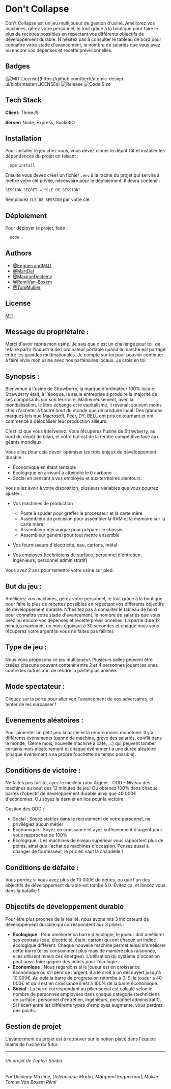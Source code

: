 
# Don't Collapse

Don't Collapse est un jeu multijoueur de gestion d'usine. Améliorez vos machines, gérez votre personnel, le tout grâce à la boutique pour faire le plus de recettes possibles en repectant vos différents objectifs de développement durable. N'hésitez pas à consulter le tableau de bord pour connaître votre stade d'avancement, le nombre de salariés que vous avez ou encore vos dépenses et recette prévisionnelles.





## Badges

[![MIT License](https://img.shields.io/apm/l/atomic-design-ui.svg?)](https://github.com/tterb/atomic-design-ui/blob/master/LICENSEs)
![Release](https://img.shields.io/github/v/release/Zephyr-Quest/DontCollapse)
![Code Size](https://img.shields.io/github/languages/code-size/Zephyr-Quest/DontCollapse)

## Tech Stack

**Client:** ThreeJS

**Server:** Node, Express, SocketIO


## Installation

Pour installer le jeu chez vous, vous devez cloner le dépôt Git et installer les dépendances du projet en faisant :

```bash
  npm install
```
    
Ensuite vous devez créer un fichier `.env` à la racine du projet qui servira à mettre votre clé privée, nécessaire pour le déploiement.
Il devra contenir :
```env
SESSION_SECRET = "CLE DE SESSION"
```
Remplacez `CLE DE SESSION` par votre clé.
## Déploiement
Pour déployer le projet, faire :

```bash
  node .
```


## Authors

- [@EnguerrandMQT](https://www.github.com/EnguerrandMQT)
- [@MartDel](https://www.github.com/MartDel)
- [@MaximeDeclemy](https://www.github.com/MaximeDeclemy)
- [@RemiVan-Boxem](https://www.github.com/RemiVan-Boxem)
- [@TomMullier](https://www.github.com/TomMullier)



## License

[MIT](https://choosealicense.com/licenses/mit/)


## Message du propriétaire :
Merci d'avoir repris mon usine. Je sais que c'est un challenge pour toi, de refaire partir l'industrie de l'ordinateur portable quand le marché est partagé entre les grandes multinationales. Je compte sur toi pour pouvoir continuer à faire vivre mon usine avec nos partenaires locaux. Je crois en toi.

## Synopsis :

Bienvenue à l'usine de Strawberry, la marque d'ordinateur 100% locale. Strawberry était, à l'époque, la seule entreprise à produire la majorité de ses composants sur son territoire. Malheureusement, avec la mondialisation, le libre échange et le capitalisme, il revenait souvent moins cher d'acheter à l'autre bout du monde que de produire local. Des grandes marques tels que Macrosoft, Peer, DY, BELL ont pris ce tournant et ont commencé à délocaliser leur production ailleurs. 

C'est ici que vous intervenez. Vous récupérez l'usine de Strawberry, au bord du dépôt de bilan, et votre but est de la rendre compétitive face aux géants mondiaux.

Vous allez pour cela devoir optimiser les trois enjeux du développement durable :

- Économique en étant rentable
- Écologique en arrivant a atteindre le 0 carbone
- Social en pensant à vos employés et aux territoires alentours.

Vous allez avoir à votre disposition, plusieurs variables que vous pourrez ajuster :

- Vos machines de production
    + Poste à souder pour greffer le processeur et la carte mère
    + Assembleur de précision pour assembler la RAM et la mémoire sur la carte mère
    + Assembleur mécanique pour préparer le chassis
    + Assembleur général pour tout mettre ensemble

- Vos fournisseurs d'électricité, eau, cartons, métal
- Vos employés (techniciens de surface, personnel d'entretien, ingénieurs, personnel administratif)

Vous avez 2 ans pour remettre votre usine sur pied.

## But du jeu :

Améliorez vos machines, gérez votre personnel, le tout grâce à la boutique pour faire le plus de recettes possibles en repectant vos différents objectifs de développement durable. N'hésitez pas à consulter le tableau de bord pour connaître votre stade d'avancement, le nombre de salariés que vous avez ou encore vos dépenses et recette prévisionnelles.
La partie dure 12 minutes maximum, un mois équivaut à 30 secondes et chaque mois vous récupérez votre argent(si vous ne faites pas faillite).

## Type de jeu :
Nous vous proposons ce jeu multijoueur. Plusieurs salles peuvent être créées chacune pouvant contenir entre 2 et 4 personnes jouant les unes contre les autres afin de rendre la partie plus animée.

## Mode spectateur :
Cliquez sur la porte pour aller voir l'avancement de vos adversaires, et tenter de les surpasser !

## Evènements aléatoires :
Pour pimenter un petit peu la partie et la rendre moins monotone.
Il y a différents événements (panne de machine, grève des salariés, conflit dans le monde, 13ème mois, nouvelle machine à café, ...) qui peuvent tomber certains mois aléatoirement et chaque événement a une durée aléatoire (chaque événement a sa propre fouchette de temps possible).

## Conditions de victoire :
Ne faites pas faillite, ayez le meilleur ratio Argent - ODD - Niveau des machines au bout des 12 minutes de jeu! Ou obtenez 100% dans chaque barres d'obectif de développement durable ainsi que 40 000€ d'économies. Ou soyez le dernier en lice pour la victoire. 

Gestion des ODD : 
* Social : Soyez stables dans le recrutement de votre personnel, ne privilégiez aucun métier
* Économique : Soyez en croissance et ayez suffisemment d'argent pour vous rapprocher de 100%
* Écologique : Les machines de niveau supérieur vous rapportent plus de points, ainsi que l'achat de machines d'occasion. Pensez aussi à changer de fournisseur, le prix en vaut la chandelle !

## Conditions de défaite :
Vous perdez si vous avez plus de 10 000€ de dettes, ou que l'un des objectifs de développement durable est tombé à 0. Évitez ça, et lancez vous dans la bataille !

## Objectifs de développement durable
Pour être plus proches de la réalité, nous avons mis 3 indicateurs de développement durable qui correspondent aux 3 piliers :
- **Ecologique** : 
Pour améliorer sa barre d'écologie, le joueur doit améliorer ses contrats (eau, électricité, étain, carton) qui ont chacun un indice écologique différent. Chaque nouvelle machine permet aussi d'améliorer cette barre (elles consomment plus mais de manière plus raisonnée, elles utilisent mieux ces énergies). L'utilisation du système d'occasion peut aussi faire gagner des points pour l'écologie.
- **Economique** : 
Nous regardons si le joueur est en croissance économique ou s'il perd de l'argent, il a le droit à un découvert jusqu'à 10 000€. Au delà la barre de progression retombe à 0. Si le joueur a 40 000€ et qu'il est en croissance il est à 100% de la barre économique.
- **Social** :
La barre correspondant au pilier social est calculé selon le nombre de personnes employées dans chaque catégorie (techniciens de surface, personnel d'entretien, ingénieurs, personnel administratif). Si l'écart entre les différents types d'employés augmente, vous perdrez des points.

## Gestion de projet
L'avancement du projet est à retrouver sur le notion placé dans l'équipe teams de l'usine du futur.

----------
###### Un projet de Zéphyr Studio
###### Par Declemy Maxime, Delebecque Martin, Marquant Enguerrand, Mullier Tom et Van Boxem Rémi
